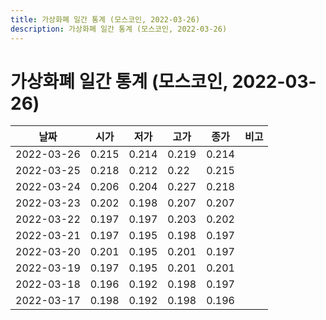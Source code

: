 ```yaml
---
title: 가상화폐 일간 통계 (모스코인, 2022-03-26)
description: 가상화폐 일간 통계 (모스코인, 2022-03-26)
---
```


가상화폐 일간 통계 (모스코인, 2022-03-26)
===

|날짜|시가|저가|고가|종가|비고|
|--|--|--|--|--|--|
|2022-03-26|0.215|0.214|0.219|0.214|    |
|2022-03-25|0.218|0.212|0.22|0.215|    |
|2022-03-24|0.206|0.204|0.227|0.218|    |
|2022-03-23|0.202|0.198|0.207|0.207|    |
|2022-03-22|0.197|0.197|0.203|0.202|    |
|2022-03-21|0.197|0.195|0.198|0.197|    |
|2022-03-20|0.201|0.195|0.201|0.197|    |
|2022-03-19|0.197|0.195|0.201|0.201|    |
|2022-03-18|0.196|0.192|0.198|0.197|    |
|2022-03-17|0.198|0.192|0.198|0.196|    |
